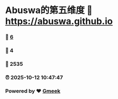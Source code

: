 # Abuswa的第五维度 :link: https://abuswa.github.io 
### :page_facing_up: [6](https://abuswa.github.io/tag.html) 
### :speech_balloon: 4 
### :hibiscus: 2535 
### :alarm_clock: 2025-10-12 10:47:47 
### Powered by :heart: [Gmeek](https://github.com/Meekdai/Gmeek)
